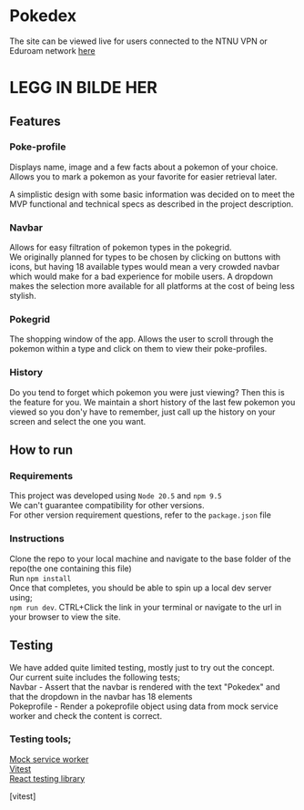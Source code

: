 # Pokedex

The site can be viewed live for users connected to the NTNU VPN or Eduroam network [here](it2810-56.idi.ntnu.no)

# LEGG IN BILDE HER

## Features

### Poke-profile

Displays name, image and a few facts about a pokemon of your choice.<br>
Allows you to mark a pokemon as your favorite for easier retrieval later.<br>

A simplistic design with some basic information was decided on to meet the MVP functional and technical specs as
described in the project description.

### Navbar

Allows for easy filtration of pokemon types in the pokegrid.<br>
We originally planned for types to be chosen by clicking on buttons with icons, but having 18 available types would mean
a very crowded navbar which would make for a bad experience for mobile users. A dropdown makes the selection more
available for all platforms at the cost of being less stylish.

### Pokegrid

The shopping window of the app. Allows the user to scroll through the pokemon within a type and click on them to view
their poke-profiles.

### History

Do you tend to forget which pokemon you were just viewing? Then this is the feature for you. We maintain a short history
of the last few pokemon you viewed so you don'y have to remember, just call up the history on your screen and select the
one you want.

## How to run

### Requirements

This project was developed using ``Node 20.5`` and ``npm 9.5``<br>
We can't guarantee compatibility for other versions.<br>
For other version requirement questions, refer to the ``package.json`` file<br>

### Instructions

Clone the repo to your local machine and navigate to the base folder of the repo(the one containing this file)<br>
Run ``npm install``<br>
Once that completes, you should be able to spin up a local dev server using;<br>
```npm run dev```. CTRL+Click the link in your terminal or navigate to the url in your browser to view the site.<br>

## Testing

We have added quite limited testing, mostly just to try out the concept.<br>
Our current suite includes the following tests;<br>
Navbar - Assert that the navbar is rendered with the text "Pokedex" and that the dropdown in the navbar has 18
elements<br>
Pokeprofile - Render a pokeprofile object using data from mock service worker and check the content is correct.

### Testing tools;

[Mock service worker](https://mswjs.io/)<br>
[Vitest](https://vitest.dev/)<br>
[React testing library](https://testing-library.com/docs/react-testing-library)<br>

[vitest]